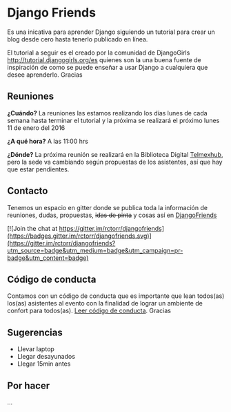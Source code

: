 # Django Friends
Es una inicativa para aprender Django siguiendo un tutorial para crear un blog desde cero hasta tenerlo publicado en línea.

El tutorial a seguir es el creado por la comunidad de DjangoGirls http://tutorial.djangogirls.org/es quienes son la una buena fuente de inspiración de como se puede enseñar a usar Django a cualquiera que desee aprenderlo. Gracias

## Reuniones
**¿Cuándo?** La reuniones las estamos realizando los días lunes de cada semana hasta terminar el tutorial y la próxima se realizará el próximo lunes 11 de enero del 2016

**¿A qué hora?**  A las 11:00 hrs

**¿Dónde?** La próxima reunión se realizará en la Biblioteca Digital [Telmexhub](http://telmexhub.org), pero la sede va cambiando según propuestas de los asistentes, así que hay que estar pendientes.

## Contacto
Tenemos un espacio en gitter donde se publica toda la información de reuniones, dudas, propuestas, ~~idas de pinta~~ y cosas así en [DjangoFriends](https://gitter.im/rctorr/djangofriends)

[![Join the chat at https://gitter.im/rctorr/djangofriends](https://badges.gitter.im/rctorr/djangofriends.svg)](https://gitter.im/rctorr/djangofriends?utm_source=badge&utm_medium=badge&utm_campaign=pr-badge&utm_content=badge)

## Código de conducta
Contamos con un código de conducta que es importante que lean todos(as) los(as) asistentes al evento con la finalidad de lograr un ambiente de confort para todos(as). [Leer código de conducta](coc.md). Gracias

## Sugerencias
 - Llevar laptop
 - Llegar desayunados
 - Llegar 15min antes

## Por hacer
...
